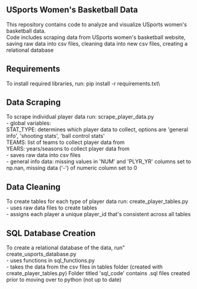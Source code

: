 ## USports Women's Basketball Data
This repository contains code to analyze and visualize USports women's basketball data.\
Code includes scraping data from USports women's basketball website, saving raw data into csv files, cleaning data into new csv files, creating a relational database

## Requirements
To install required libraries, run: pip install -r requirements.txt\

## Data Scraping
To scrape individual player data run: scrape_player_data.py\
    - global variables: \
        STAT_TYPE: determines which player data to collect, options are 'general info', 'shooting stats', 'ball control stats'\
        TEAMS: list of teams to collect player data from \
        YEARS: years/seasons to collect player data from \
    - saves raw data into csv files\
    - general info data: missing values in 'NUM' and 'PLYR_YR' columns set to np.nan, missing data ('-') of numeric column set to 0

## Data Cleaning
To create tables for each type of player data run: create_player_tables.py\
    - uses raw data files to create tables\
    - assigns each player a unique player_id that's consistent across all tables

## SQL Database Creation
To create a relational database of the data, run" create_usports_database.py\
    - uses functions in sql_functions.py \
    - takes the data from the csv files in tables folder (created with create_player_tables.py)
Folder titled 'sql_code' contains .sql files created prior to moving over to python (not up to date)


    